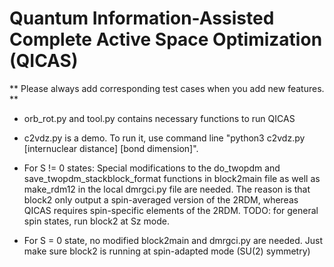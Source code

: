 # Quantum Information-Assisted Complete Active Space Optimization (QICAS)
** Please always add corresponding test cases when you add new features. **

* orb_rot.py and tool.py contains necessary functions to run QICAS
* c2vdz.py is a demo. To run it, use command line "python3 c2vdz.py [internuclear distance] [bond dimension]".
  
* For S != 0 states: Special modifications to the do_twopdm and save_twopdm_stackblock_format functions in block2main file as well as make_rdm12 in the local dmrgci.py file are needed. The reason is that block2 only output a spin-averaged version of the 2RDM, whereas QICAS requires spin-specific elements of the 2RDM. TODO: for general spin states, run block2 at Sz mode.
* For S = 0 state, no modified block2main and dmrgci.py are needed. Just make sure block2 is running at spin-adapted mode (SU(2) symmetry)
